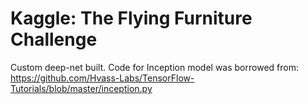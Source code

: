 # Kaggle: The Flying Furniture Challenge

Custom deep-net built.
Code for Inception model was borrowed from: https://github.com/Hvass-Labs/TensorFlow-Tutorials/blob/master/inception.py
